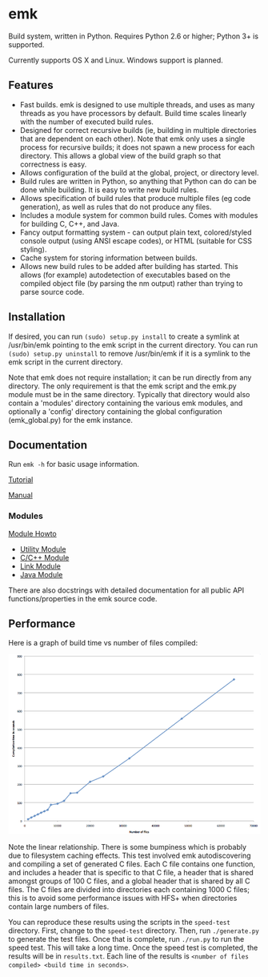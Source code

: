 emk
===

Build system, written in Python. Requires Python 2.6 or higher; Python 3+ is supported.

Currently supports OS X and Linux. Windows support is planned.

Features
--------

 * Fast builds. emk is designed to use multiple threads, and uses as many threads as you have processors
   by default. Build time scales linearly with the number of executed build rules.
 * Designed for correct recursive builds (ie, building in multiple directories that are dependent on
   each other). Note that emk only uses a single process for recursive builds; it does not spawn a new
   process for each directory. This allows a global view of the build graph so that correctness is easy.
 * Allows configuration of the build at the global, project, or directory level.
 * Build rules are written in Python, so anything that Python can do can be done while building. It is
   easy to write new build rules.
 * Allows specification of build rules that produce multiple files (eg code generation), as well as rules
   that do not produce any files.
 * Includes a module system for common build rules. Comes with modules for building C, C++, and Java.
 * Fancy output formatting system - can output plain text, colored/styled console output (using ANSI escape codes),
   or HTML (suitable for CSS styling).
 * Cache system for storing information between builds.
 * Allows new build rules to be added after building has started. This allows (for example) autodetection
   of executables based on the compiled object file (by parsing the nm output) rather than trying to parse
   source code.

Installation
------------

If desired, you can run `(sudo) setup.py install` to create a symlink at /usr/bin/emk pointing to
the emk script in the current directory. You can run `(sudo) setup.py uninstall` to remove /usr/bin/emk
if it is a symlink to the emk script in the current directory.

Note that emk does not require installation; it can be run directly from any directory. The only requirement
is that the emk script and the emk.py module must be in the same directory. Typically that directory
would also contain a 'modules' directory containing the various emk modules, and optionally a 'config'
directory containing the global configuration (emk_global.py) for the emk instance.

Documentation
-------------

Run `emk -h` for basic usage information.

[Tutorial](docs/tutorial.md)

[Manual](docs/manual.md)

### Modules
[Module Howto](docs/modules/howto.md)
 * [Utility Module](docs/modules/utils.md)
 * [C/C++ Module](docs/modules/c.md)
 * [Link Module](docs/modules/link.md)
 * [Java Module](docs/modules/java.md)

There are also docstrings with detailed documentation for all public API functions/properties in the emk source code.

Performance
-----------

Here is a graph of build time vs number of files compiled:

![Graph of build time vs number of files to compile, showing the linear relationship](docs/images/speed.png)

Note the linear relationship. There is some bumpiness which is probably due to filesystem caching effects.
This test involved emk autodiscovering and compiling a set of generated C files. Each C file contains one function,
and includes a header that is specific to that C file, a header that is shared amongst groups of 100 C files, and a global
header that is shared by all C files. The C files are divided into directories each containing 1000 C files; this is to
avoid some performance issues with HFS+ when directories contain large numbers of files.

You can reproduce these results using the scripts in the `speed-test` directory. First, change to the `speed-test` directory.
Then, run `./generate.py` to generate the test files. Once that is complete, run `./run.py` to run the speed test. This will take
a long time. Once the speed test is completed, the results will be in `results.txt`. Each line of the results is
`<number of files compiled> <build time in seconds>`.
